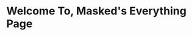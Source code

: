 <html>
  <head>
    <title>cloxkedmasked.github.io</title>
  </head>
  <body>
    <h1>Welcome To, Masked's Everything Page</h1>
  </body>
 </html>
<!doctype html>
<html lang="en" translate="no">
    <head>
        <meta charset="utf-8"/>
        <link rel="stylesheet" href="https://use.fontawesome.com/releases/v5.2.0/css/all.css" integrity="sha384-hWVjflwFxL6sNzntih27bfxkr27PmbbK/iSvJ+a4+0owXq79v+lsFkW54bOGbiDQ" crossorigin="anonymous">
        <link href="https://res.cloudinary.com" rel="preconnect">
        <link href="https://res.cloudinary.com" rel="dns-prefetch">
        <script src="https://kit.fontawesome.com/984809ea42.js" crossorigin="anonymous"></script>
        <link rel="shortcut icon" type="image/x-icon" href="/favicon.ico">
        <title>Blooket</title>
    </head>
    <body>
        <div id="app"></div>
        <script src="/vendors~main~253ae210.59177792d68706e6f232.js?0411932edb9737e8f724"></script>
        <script src="/vendors~main~0f485567.2fa34fcd14c42243f8d0.js?0411932edb9737e8f724"></script>
        <script src="/vendors~main~60b88c48.7de6aa169dc693cef8a7.js?0411932edb9737e8f724"></script>
        <script src="/vendors~main~9b73a30d.8b285eeb9ba67c41070b.js?0411932edb9737e8f724"></script>
        <script src="/vendors~main~9041e978.5a86dcb8ea2225449c96.js?0411932edb9737e8f724"></script>
        <script src="/vendors~main~2a42e354.f4df38137f0c2d9e2061.js?0411932edb9737e8f724"></script>
        <script src="/vendors~main~d939e436.71522e6c4150231b1322.js?0411932edb9737e8f724"></script>
        <script src="/vendors~main~057572ac.9d94803ab2c7741b275d.js?0411932edb9737e8f724"></script>
        <script src="/vendors~main~203e0718.03bf31f866d81e707e7d.js?0411932edb9737e8f724"></script>
        <script src="/vendors~main~7d359b94.12c1a678c6b3b7bfd258.js?0411932edb9737e8f724"></script>
        <script src="/vendors~main~4d01349d.a201a080ecc71cbfb02c.js?0411932edb9737e8f724"></script>
        <script src="/vendors~main~fdadd360.e9366f53959ff2b17671.js?0411932edb9737e8f724"></script>
        <script src="/vendors~main~399b027d.566a34bee772dfe31895.js?0411932edb9737e8f724"></script>
        <script src="/vendors~main~91884273.e6ad4ce8b9cbd1703e25.js?0411932edb9737e8f724"></script>
        <script src="/vendors~main~7f4a8349.60d7a05a080cf7c79984.js?0411932edb9737e8f724"></script>
        <script src="/vendors~main~c1dd23ef.23c3e4426d83d983f399.js?0411932edb9737e8f724"></script>
        <script src="/vendors~main~678f84af.9039f65ca5d2afd59745.js?0411932edb9737e8f724"></script>
        <script src="/vendors~main~3f764be9.d04685d5f8cb38e32ab3.js?0411932edb9737e8f724"></script>
        <script src="/vendors~main~f734b0c6.e14ae920afca831f6791.js?0411932edb9737e8f724"></script>
        <script src="/vendors~main~10e2e882.f3a9349e979bddc4880a.js?0411932edb9737e8f724"></script>
        <script src="/vendors~main~98431bb7.3e1f0eefc89038664a35.js?0411932edb9737e8f724"></script>
        <script src="/vendors~main~cd9dabd9.0cb16e8184543020555f.js?0411932edb9737e8f724"></script>
        <script src="/vendors~main~1c3a2c3f.cef6244721c3498dbad1.js?0411932edb9737e8f724"></script>
        <script src="/vendors~main~fefd1d50.52b0a13e84865b4ffad8.js?0411932edb9737e8f724"></script>
        <script src="/vendors~main~335ef4ad.f236c62e95b1a142d883.js?0411932edb9737e8f724"></script>
        <script src="/vendors~main~fffca793.8a8b6267f5b099068632.js?0411932edb9737e8f724"></script>
        <script src="/main~748942c6.86d84e4e747db5adc6a2.js?0411932edb9737e8f724"></script>
        <script src="/main~21833f8f.a1b73eca34b0e4c84319.js?0411932edb9737e8f724"></script>
        <script src="/main~9fa10dbc.a3046dd8fda2f8687fa3.js?0411932edb9737e8f724"></script>
        <script src="/main~ad45398f.5a788e682daf396c2370.js?0411932edb9737e8f724"></script>
        <script src="/main~32ab1a8b.0dd4cd023dc5d450ca3b.js?0411932edb9737e8f724"></script>
        <script src="/main~80a7b428.e302dc74f0da2bcfdd51.js?0411932edb9737e8f724"></script>
        <script src="/main~8f033120.806d74da2021190cd78f.js?0411932edb9737e8f724"></script>
        <script src="/main~c841185c.078b08ae26887938c925.js?0411932edb9737e8f724"></script>
        <script src="/main~f35fd9c9.c8a24a65996c85e069a0.js?0411932edb9737e8f724"></script>
        <script src="/main~8c63442c.e925aebe47dc71bc7a52.js?0411932edb9737e8f724"></script>
        <script src="/main~7996c0f5.b4c2dec39a165f2b8dd6.js?0411932edb9737e8f724"></script>
        <script src="/main~6e96b8fa.51dda9f7301c2947e6f5.js?0411932edb9737e8f724"></script>
        <script src="/main~9d999d10.429b0138c982aa91b3e8.js?0411932edb9737e8f724"></script>
        <script src="/main~ee4421ed.a61b3dd08f66893a8850.js?0411932edb9737e8f724"></script>
        <script src="/main~b101455d.4d1348d07372cc69b518.js?0411932edb9737e8f724"></script>
        <script src="/main~df7d1296.63e2c06ba811b7e7946d.js?0411932edb9737e8f724"></script>
        <script src="/main~05edf06b.4ad199be7d00a64df949.js?0411932edb9737e8f724"></script>
        <script src="/main~efe94380.41aeb3c0e4ba9921fe34.js?0411932edb9737e8f724"></script>
        <script src="/main~99b5e896.c3e773980c4ff1f31d9c.js?0411932edb9737e8f724"></script>
        <script src="/main~a79253fe.a16cd0350f2876216d35.js?0411932edb9737e8f724"></script>
        <script src="/main~970f9218.9e8947613631e7c5176e.js?0411932edb9737e8f724"></script>
        <script src="/main~7879e7f7.eef151390886e59ec16d.js?0411932edb9737e8f724"></script>
    </body>
</html>
